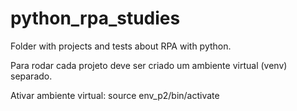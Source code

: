 # python_rpa_studies

Folder with projects and tests about RPA with python.

Para rodar cada projeto deve ser criado um ambiente virtual (venv) separado.

Ativar ambiente virtual: source env_p2/bin/activate
